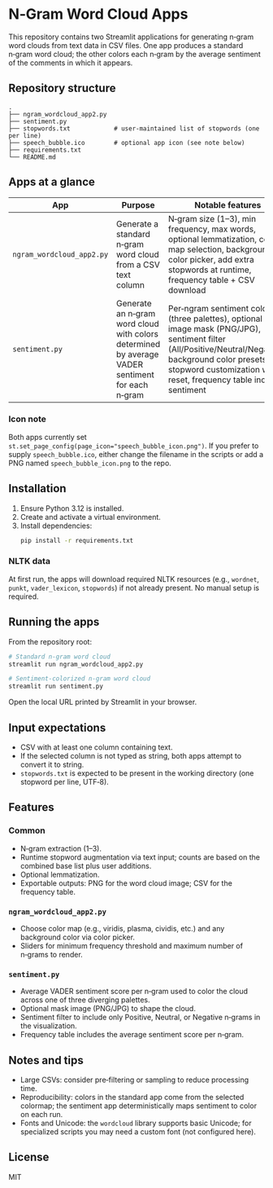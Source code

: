 # N‑Gram Word Cloud Apps

This repository contains two Streamlit applications for generating n‑gram word clouds from text data in CSV files. One app produces a standard n‑gram word cloud; the other colors each n‑gram by the average sentiment of the comments in which it appears.

## Repository structure

```
.
├── ngram_wordcloud_app2.py
├── sentiment.py
├── stopwords.txt            # user‑maintained list of stopwords (one per line)
├── speech_bubble.ico        # optional app icon (see note below)
├── requirements.txt
└── README.md
```

## Apps at a glance

| App | Purpose | Notable features | Inputs | Outputs |
|---|---|---|---|---|
| `ngram_wordcloud_app2.py` | Generate a standard n‑gram word cloud from a CSV text column | N‑gram size (1–3), min frequency, max words, optional lemmatization, color map selection, background color picker, add extra stopwords at runtime, frequency table + CSV download | CSV with at least one text column | Word cloud PNG download, optional frequency table CSV |
| `sentiment.py` | Generate an n‑gram word cloud with colors determined by average VADER sentiment for each n‑gram | Per‑ngram sentiment coloring (three palettes), optional image mask (PNG/JPG), sentiment filter (All/Positive/Neutral/Negative), background color presets, stopword customization with reset, frequency table includes sentiment | CSV with a text column; optional mask image | Colored word cloud PNG download, frequency table CSV |

### Icon note

Both apps currently set `st.set_page_config(page_icon="speech_bubble_icon.png")`. If you prefer to supply `speech_bubble.ico`, either change the filename in the scripts or add a PNG named `speech_bubble_icon.png` to the repo.

## Installation

1. Ensure Python 3.12 is installed.
2. Create and activate a virtual environment.
3. Install dependencies:
   ```bash
   pip install -r requirements.txt
   ```

### NLTK data

At first run, the apps will download required NLTK resources (e.g., `wordnet`, `punkt`, `vader_lexicon`, `stopwords`) if not already present. No manual setup is required.

## Running the apps

From the repository root:

```bash
# Standard n‑gram word cloud
streamlit run ngram_wordcloud_app2.py

# Sentiment‑colorized n‑gram word cloud
streamlit run sentiment.py
```

Open the local URL printed by Streamlit in your browser.

## Input expectations

- CSV with at least one column containing text.
- If the selected column is not typed as string, both apps attempt to convert it to string.
- `stopwords.txt` is expected to be present in the working directory (one stopword per line, UTF‑8).

## Features

### Common
- N‑gram extraction (1–3).
- Runtime stopword augmentation via text input; counts are based on the combined base list plus user additions.
- Optional lemmatization.
- Exportable outputs: PNG for the word cloud image; CSV for the frequency table.

### `ngram_wordcloud_app2.py`
- Choose color map (e.g., viridis, plasma, cividis, etc.) and any background color via color picker.
- Sliders for minimum frequency threshold and maximum number of n‑grams to render.

### `sentiment.py`
- Average VADER sentiment score per n‑gram used to color the cloud across one of three diverging palettes.
- Optional mask image (PNG/JPG) to shape the cloud.
- Sentiment filter to include only Positive, Neutral, or Negative n‑grams in the visualization.
- Frequency table includes the average sentiment score per n‑gram.

## Notes and tips

- Large CSVs: consider pre‑filtering or sampling to reduce processing time.
- Reproducibility: colors in the standard app come from the selected colormap; the sentiment app deterministically maps sentiment to color on each run.
- Fonts and Unicode: the `wordcloud` library supports basic Unicode; for specialized scripts you may need a custom font (not configured here).

## License

MIT
